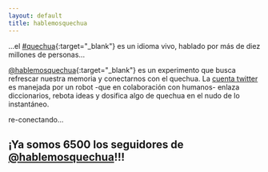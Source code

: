 ```yaml
---
layout: default
title: hablemosquechua
---
```


...el [#quechua](http://es.wikipedia.org/wiki/Quechua){:target="_blank"} 
es un idioma vivo, hablado por más de diez millones de personas...

[@hablemosquechua](https://twitter.com/hablemosquechua){:target="_blank"} es un 
experimento que busca refrescar nuestra memoria y conectarnos con el quechua. 
La [cuenta twitter](https://twitter.com/hablemosquechua) es manejada por un robot
-que en colaboración con humanos- enlaza diccionarios, rebota ideas y dosifica
algo de quechua en el nudo de lo instantáneo.

re-conectando...

## ¡Ya somos 6500 los seguidores de [@hablemosquechua](https://twitter.com/hablemosquechua{:target="_blank"})!!!
